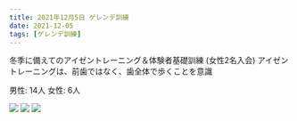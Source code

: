 ```yaml
---
title: 2021年12月5日 ゲレンデ訓練
date: 2021-12-05
tags: [ゲレンデ訓練]
---
```


冬季に備えてのアイゼントレーニング＆体験者基礎訓練
(女性2名入会)
アイゼントレーニングは、前歯ではなく、歯全体で歩くことを意識

男性: 14人
女性: 6人

![](/2021/12/05/20211205/1.jpg)
![](/2021/12/05/20211205/2.jpg)
![](/2021/12/05/20211205/3.jpg)
